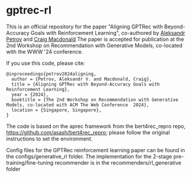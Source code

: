 # gptrec-rl

This is an official repository for the paper "Aligning GPTRec with Beyond-Accuracy Goals with Reinforcement Learning", co-authored by [Aleksandr Petrov](https://asash.github.io) and [Craig Macdonald](https://www.dcs.gla.ac.uk/~craigm/)
The paper is accepted for publication at the 2nd Workshop on Recommendation with Generative Models, co-located with the WWW '24 conference. 

If you use this code, please cite:

```
@inproceedings{petrov2024aligning,
  author = {Petrov, Aleksandr V. and Macdonald, Craig},
  title = {Aligning GPTRec with Beyond-Accuracy Goals with Reinforcement Learning},
  year = {2024},
  booktitle = {The 2nd Workshop on Recommendation with Generative Models, co-located with ACM The Web Conference  2024},
  location = {Singapore, Singapore},
}
```



The code is based on the aprec framework from the bert4rec_repro repo, https://github.com/asash/bert4rec_repro; please follow the original instructions to set the environment. 

Config files for the GPTRec reinforcement learning paper can be found in the configs/generative_rl folder. 
The implementation for the 2-stage pre-training/fine-tuning recommender is in the recommenders/rl_generative folder 


